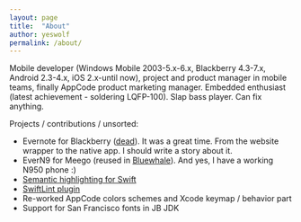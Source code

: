 ```yaml
---
layout: page
title:  "About"
author: yeswolf
permalink: /about/
---
```


Mobile developer (Windows Mobile 2003-5.x-6.x, Blackberry 4.3-7.x, Android 2.3-4.x, iOS 2.x-until now), project and product manager in mobile teams, finally AppCode product marketing manager. Embedded enthusiast (latest achievement - soldering LQFP-100). Slap bass player. Can fix anything. 

Projects / contributions / unsorted:

- Evernote for Blackberry ([dead](https://evernote.com/blog/support-for-blackberry-and-windows-phone-end/)). It was a great time. From the website wrapper to the native app. I should write a story about it. 
- EverN9 for Meego (reused in [Bluewhale](https://github.com/locusf/bluewhale)). And yes, I have a working N950 phone :)
- [Semantic highlighting for Swift](https://blog.jetbrains.com/appcode/2016/11/appcode-2016-3-eap-resolve/)
- [SwiftLint plugin](https://github.com/bealex/SwiftLintAppCode)
- Re-worked AppCode colors schemes and Xcode keymap / behavior part
- Support for San Francisco fonts in JB JDK